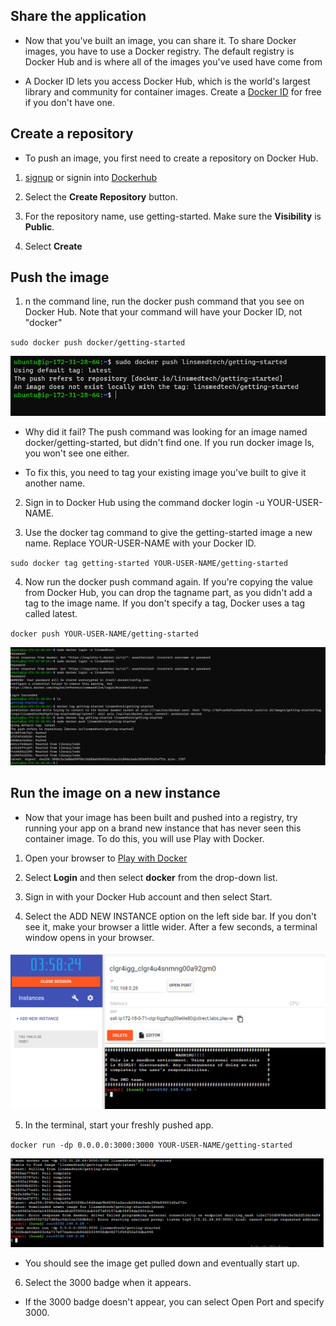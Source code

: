 ## Share the application

- Now that you've built an image, you can share it. To share Docker images, you have to use a Docker registry. The default registry is Docker Hub and is where all of the images you've used have come from

- A Docker ID lets you access Docker Hub, which is the world's largest library and community for container images. Create a [Docker ID](https://hub.docker.com/) for free if you don't have one.

## Create a repository

- To push an image, you first need to create a repository on Docker Hub.
1. [signup](https://www.docker.com/pricing/?utm_source=docker&utm_medium=webreferral&utm_campaign=docs_driven_upgrade&_gl=1*1356a36*_ga*MTgwODU1OTg5My4xNzAwMzI3MDA3*_ga_XJWPQMJYHQ*MTcwMDg5NzYxMS4xMi4xLjE3MDA4OTg4MDcuNTkuMC4w) or signin into [Dockerhub](https://hub.docker.com/?_gl=1*1v0r8io*_ga*MTgwODU1OTg5My4xNzAwMzI3MDA3*_ga_XJWPQMJYHQ*MTcwMDg5NzYxMS4xMi4xLjE3MDA4OTg5MTMuNjAuMC4w)

2. Select the **Create Repository** button.

3. For the repository name, use getting-started. Make sure the **Visibility** is **Public**.

4. Select **Create**


## Push the image

1. n the command line, run the docker push command that you see on Docker Hub. Note that your command will have your Docker ID, not "docker"

`sudo docker push docker/getting-started`

![](../share-the-application/imges/push-error.PNG)

- Why did it fail? The push command was looking for an image named docker/getting-started, but didn't find one. If you run docker image ls, you won't see one either.

- To fix this, you need to tag your existing image you've built to give it another name.

2. Sign in to Docker Hub using the command docker login -u YOUR-USER-NAME.

3. Use the docker tag command to give the getting-started image a new name. Replace YOUR-USER-NAME with your Docker ID.

`sudo docker tag getting-started YOUR-USER-NAME/getting-started`

4. Now run the docker push command again. If you're copying the value from Docker Hub, you can drop the tagname part, as you didn't add a tag to the image name. If you don't specify a tag, Docker uses a tag called latest.

`docker push YOUR-USER-NAME/getting-started`

![](../share-the-application/imges/pushed.PNG)


## Run the image on a new instance

- Now that your image has been built and pushed into a registry, try running your app on a brand new instance that has never seen this container image. To do this, you will use Play with Docker.

1. Open your browser to [Play with Docker](https://labs.play-with-docker.com/?_gl=1*g85abs*_ga*MTgwODU1OTg5My4xNzAwMzI3MDA3*_ga_XJWPQMJYHQ*MTcwMDkwMDEzNi4xMy4xLjE3MDA5MDA3MTEuNTYuMC4w)

2. Select **Login** and then select **docker** from the drop-down list.

3. Sign in with your Docker Hub account and then select Start.

4. Select the ADD NEW INSTANCE option on the left side bar. If you don't see it, make your browser a little wider. After a few seconds, a terminal window opens in your browser.

![](../share-the-application/imges/ssh.PNG)

5. In the terminal, start your freshly pushed app.

`docker run -dp 0.0.0.0:3000:3000 YOUR-USER-NAME/getting-started`

![](../share-the-application/imges/bind.PNG)

- You should see the image get pulled down and eventually start up.

6. Select the 3000 badge when it appears.
- If the 3000 badge doesn't appear, you can select Open Port and specify 3000.
